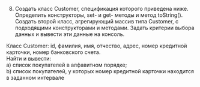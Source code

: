 8. Создать класс Customer, спецификация которого приведена ниже. Определить конструкторы, set- и get- методы 
и метод  toString(). Создать второй класс, агрегирующий массив типа Customer, с подходящими конструкторами 
и методами. Задать критерии выбора данных и вывести эти данные на консоль.  
 
Класс Customer: id, фамилия, имя, отчество, адрес, номер кредитной карточки, номер банковского счета.  
Найти и вывести:  
a) список покупателей в алфавитном порядке;  
b) список покупателей, у которых номер кредитной карточки находится в заданном интервале 